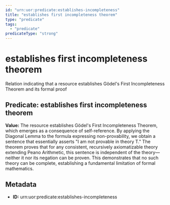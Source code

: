```yaml
---
id: "urn:uor:predicate:establishes-incompleteness"
title: "establishes first incompleteness theorem"
type: "predicate"
tags:
  - "predicate"
predicateType: "strong"
---
```


# establishes first incompleteness theorem

Relation indicating that a resource establishes Gödel's First Incompleteness Theorem and its formal proof

## Predicate: establishes first incompleteness theorem

**Value:** The resource establishes Gödel's First Incompleteness Theorem, which emerges as a consequence of self-reference. By applying the Diagonal Lemma to the formula expressing non-provability, we obtain a sentence that essentially asserts "I am not provable in theory T." The theorem proves that for any consistent, recursively axiomatizable theory extending Peano Arithmetic, this sentence is independent of the theory—neither it nor its negation can be proven. This demonstrates that no such theory can be complete, establishing a fundamental limitation of formal mathematics.

## Metadata

- **ID:** urn:uor:predicate:establishes-incompleteness

